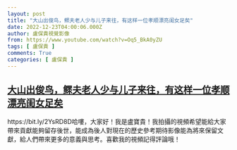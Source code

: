 ```yaml
---
layout: post
title: "大山出俊鸟，鳏夫老人少与儿子来往，有这样一位孝顺漂亮闺女足矣"
date: 2022-12-23T04:00:06.000Z
author: 盧保貴視覺影像
from: https://www.youtube.com/watch?v=Oq5_BkA0yZU
tags: [ 盧保貴 ]
comments: True
categories: [ 盧保貴 ]
---
```

<!--1671768006000-->
[大山出俊鸟，鳏夫老人少与儿子来往，有这样一位孝顺漂亮闺女足矣](https://www.youtube.com/watch?v=Oq5_BkA0yZU)
------

<div>
https://bit.ly/2YsRD8D哈嘍，大家好！我是盧寶貴！我拍攝的視頻希望能給大家帶來貢獻能夠留存後世，能成為後人對現在的歷史參考期待影像能為將來保留文獻，給人們帶來更多的意義與思考。喜歡我的視頻記得評論哦！
</div>
